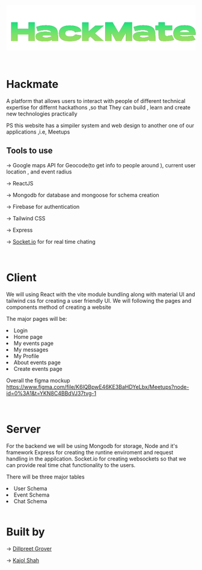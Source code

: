 ![image](./client/public/hackmate-logo.png)


<br>

# Hackmate

A platform that allows users to interact with people of different technical expertise for differnt hackathons ,so that They can build , learn and create new technologies practically  

PS this website has a simpiler system and web design to another one of our applications ,i.e, Meetups

## Tools to use

→ Google maps API for Geocode(to get info to people around ), current user location , and event radius

→ ReactJS

→ Mongodb for database and mongoose for schema creation

→ Firebase for authentication 

→ Tailwind CSS

→ Express 

→ [Socket.io](http://Socket.io) for for real time chating

<br>



# Client
 
We will using React with the vite module bundling along with material UI and tailwind css for creating a user friendly UI. We will following the pages and components method of creating a website 

The major pages will be:
<li>Login
<li>Home page
<li>My events page
<li>My messages
<li>My Profile
<li>About events page
<li>Create events page



<br>


Overall the figma mockup 
https://www.figma.com/file/K6lQBpwE46KE3BaHDYeLbx/Meetups?node-id=0%3A1&t=YKN8C4BBdVJ37tvg-1

<br>

# Server

For the backend we will be using Mongodb for storage, Node and it's framework Express for creating the runtine enviroment and request handling in the appilcation. Socket.io for creating websockets so that we can provide real time chat functionality to the users.


There will be three major tables
<li>User Schema</li>
<li>Event Schema</li>
<li>Chat Schema</li>

<br>

# Built by  

→ [Dillpreet Grover](https://github.com/dfordp)

→ [Kajol Shah](https://github.com/Kajolshah29) 
